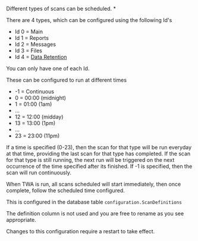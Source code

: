 Different types of scans can be scheduled. *

There are 4 types, which can be configured using the following Id's
- Id 0 = Main
- Id 1 = Reports
- Id 2 = Messages
- Id 3 = Files
- Id 4 = [Data Retention](DataRetention.md)

You can only have one of each Id.

These can be configured to run at different times
- -1 = Continuous
- 0 = 00:00 (midnight)
- 1 = 01:00 (1am)
- ...
- 12 = 12:00 (midday)
- 13 = 13:00 (1pm)
- ...
- 23 = 23:00 (11pm)

If a time is specified (0-23), then the scan for that type will be run everyday at that time, providing the last scan for that type has completed. If the scan for that type is still running, the next run will be triggered on the next occurrence of the time specified after its finished.
If -1 is specified, then the scan will run continuously.

When TWA is run, all scans scheduled will start immediately, then once complete, follow the scheduled time configured.

This is configured in the database table `configuration.ScanDefinitions`

The definition column is not used and you are free to rename as you see appropriate.

Changes to this configuration require a restart to take effect.
